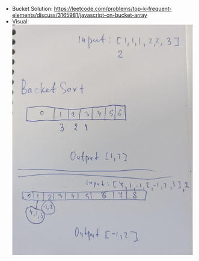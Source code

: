 * Bucket Solution: https://leetcode.com/problems/top-k-frequent-elements/discuss/3165981/javascript-on-bucket-array
* Visual:
![bucket_array](./bucket_array.jpeg)